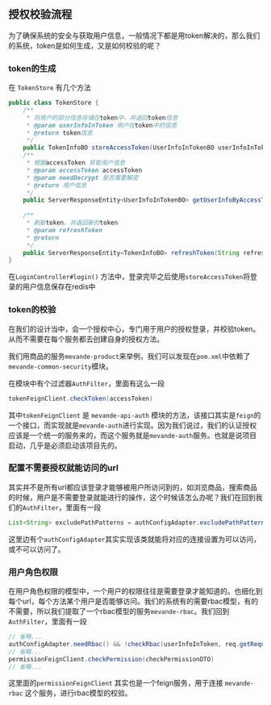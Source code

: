 ## 授权校验流程

为了确保系统的安全与获取用户信息，一般情况下都是用token解决的，那么我们的系统，token是如何生成，又是如何校验的呢？

### token的生成

在 `TokenStore` 有几个方法

```java
public class TokenStore {
	/**
	 * 将用户的部分信息存储在token中，并返回token信息
	 * @param userInfoInToken 用户在token中的信息
	 * @return token信息
	 */
    public TokenInfoBO storeAccessToken(UserInfoInTokenBO userInfoInToken) {}
    /**
	 * 根据accessToken 获取用户信息
	 * @param accessToken accessToken
	 * @param needDecrypt 是否需要解密
	 * @return 用户信息
	 */
	public ServerResponseEntity<UserInfoInTokenBO> getUserInfoByAccessToken(String accessToken, boolean needDecrypt) {}
    
	/**
	 * 刷新token，并返回新的token
	 * @param refreshToken
	 * @return
	 */
	public ServerResponseEntity<TokenInfoBO> refreshToken(String refreshToken) {}
}
```

在`LoginController#login()` 方法中，登录完毕之后使用`storeAccessToken`将登录的用户信息保存在redis中

### token的校验

在我们的设计当中，会一个授权中心，专门用于用户的授权登录，并校验token。从而不需要在每个服务都去创建自身的授权方法。

我们用商品的服务`mevande-product`来举例，我们可以发现在`pom.xml`中依赖了`mevande-common-security`模块。

在模块中有个过滤器`AuthFilter`，里面有这么一段

```java
tokenFeignClient.checkToken(accessToken)
```

其中`tokenFeignClient` 是 `mevande-api-auth` 模块的方法，该接口其实是`feign`的一个接口，而实现就是`mevande-auth`进行实现。因为我们说过，我们的认证授权应该是一个统一的服务来的，而这个服务就是`mevande-auth`服务。也就是说项目启动，几乎是必须启动该项目先的。

### 配置不需要授权就能访问的url

其实并不是所有url都应该登录才能够被用户所访问到的，如浏览商品，搜索商品的时候，用户是不需要登录就能进行的操作，这个时候该怎么办呢？我们在回到我们的`AuthFilter`，里面有一段

```java
List<String> excludePathPatterns = authConfigAdapter.excludePathPatterns();
```
这里边有个`authConfigAdapter`其实实现该类就能将对应的连接设置为可以访问，或不可以访问了。

### 用户角色权限
在用户角色权限的模型中，一个用户的权限往往是需要登录才能知道的。也细化到每个url，每个方法某个用户是否能够访问。我们的系统有的需要rbac模型，有的不需要，所以我们提取了一个rbac模型的服务`mevande-rbac`。我们回到`AuthFilter`，里面有一段

```java
// 省略...
authConfigAdapter.needRbac() && !checkRbac(userInfoInToken, req.getRequestURI(), req.getMethod())
// 省略...
permissionFeignClient.checkPermission(checkPermissionDTO)
// 省略...
```

这里面的`permissionFeignClient` 其实也是一个feign服务，用于连接 `mevande-rbac` 这个服务，进行rbac模型的校验。
